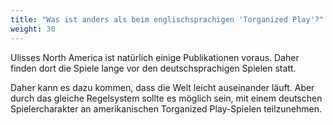```yaml
---
title: "Was ist anders als beim englischsprachigen 'Torganized Play'?"
weight: 30
---
```


Ulisses North America ist natürlich einige Publikationen voraus. Daher finden
dort die Spiele lange vor den deutschsprachigen Spielen statt.

Daher kann es dazu kommen, dass die Welt leicht auseinander läuft. Aber durch
das gleiche Regelsystem sollte es möglich sein, mit einem deutschen
Spielercharakter an amerikanischen Torganized Play-Spielen teilzunehmen.

